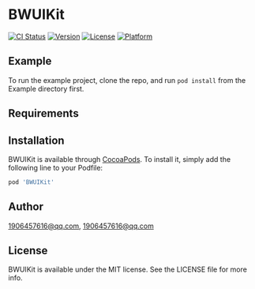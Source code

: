 # BWUIKit

[![CI Status](https://img.shields.io/travis/1906457616@qq.com/BWUIKit.svg?style=flat)](https://travis-ci.org/1906457616@qq.com/BWUIKit)
[![Version](https://img.shields.io/cocoapods/v/BWUIKit.svg?style=flat)](https://cocoapods.org/pods/BWUIKit)
[![License](https://img.shields.io/cocoapods/l/BWUIKit.svg?style=flat)](https://cocoapods.org/pods/BWUIKit)
[![Platform](https://img.shields.io/cocoapods/p/BWUIKit.svg?style=flat)](https://cocoapods.org/pods/BWUIKit)

## Example

To run the example project, clone the repo, and run `pod install` from the Example directory first.

## Requirements

## Installation

BWUIKit is available through [CocoaPods](https://cocoapods.org). To install
it, simply add the following line to your Podfile:

```ruby
pod 'BWUIKit'
```

## Author

1906457616@qq.com, 1906457616@qq.com

## License

BWUIKit is available under the MIT license. See the LICENSE file for more info.
